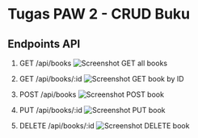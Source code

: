 # Tugas PAW 2 - CRUD Buku

## Endpoints API
1. GET /api/books
   ![Screenshot GET all books](./get_mengambil_semua_buku.png) 

2. GET /api/books/:id
  ![Screenshot GET book by ID]("./get_mengambil_buku_dengan_id_1.jpg")


3. POST /api/books
   ![Screenshot POST book](./post_membuat_buku_baru.png)

4. PUT /api/books/:id
   ![Screenshot PUT book](./put_update_buku.png)

5. DELETE /api/books/:id
   ![Screenshot DELETE book](./delete_hapus_buku.png)
